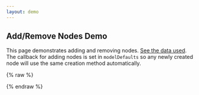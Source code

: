 ```yaml
---
layout: demo
---
```


## Add/Remove Nodes Demo

This page demonstrates adding and removing nodes. [See the data used](./addRemove.js). The callback for adding nodes is set in `modelDefaults` so any newly created node will use the same creation method automatically.

{% raw  %}
<div id="app">
    <tree id="customtree" :initial-model="model" :model-defaults="modelDefaults" ref="tree"></tree>
</div>
{% endraw  %}

<script type='module'>
    import arModel from './addRemove.js';

    new Vue({
      components: {
        tree: window['vue-tree']
      },
      data() {
        return {
            childCounter: 0,
            model: arModel,
            modelDefaults: {
                addChildCallback: this.addChildCallback
            }
        };
      },
      methods: {
        addChildCallback (parentModel) {
          this.childCounter++;
          return Promise.resolve({ id: `child-node${this.childCounter}`, label: `Added Child ${this.childCounter}`, deletable: true });
        }
      }
    }).$mount('#app');
</script>